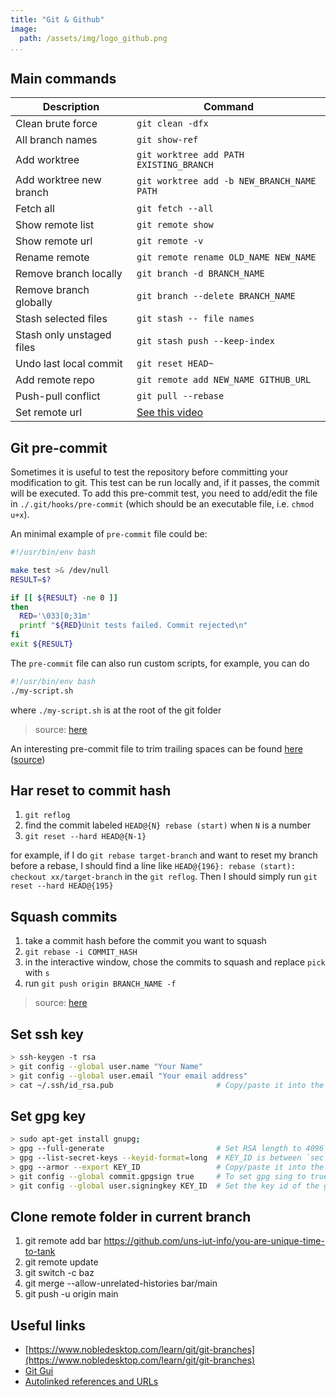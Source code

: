 ```yaml
---
title: "Git & Github"
image:
  path: /assets/img/logo_github.png
...
```


## Main commands

| Description               | Command                                                       |
| ------------------------- | ------------------------------------------------------------- |
| Clean brute force         | `git clean -dfx`                                              |
| All branch names          | `git show-ref`                                                |
| Add worktree              | `git worktree add PATH EXISTING_BRANCH`                       |
| Add worktree new branch   | `git worktree add -b NEW_BRANCH_NAME PATH`                    |
| Fetch all                 | `git fetch --all`                                             |
| Show remote list          | `git remote show`                                             |
| Show remote url           | `git remote -v`                                               |
| Rename remote             | `git remote rename OLD_NAME NEW_NAME`                         |
| Remove branch locally     | `git branch -d BRANCH_NAME`                                   |
| Remove branch globally    | `git branch --delete BRANCH_NAME`                             |
| Stash selected files      | `git stash -- file names`                                     |
| Stash only unstaged files | `git stash push --keep-index`                                 |
| Undo last local commit    | `git reset HEAD~`                                             |
| Add remote repo           | `git remote add NEW_NAME GITHUB_URL`                          |
| Push-pull conflict        | `git pull --rebase`                                           |
| Set remote url            | [See this video](https://www.youtube.com/watch?v=ePCBuIQJAUc) |

## Git pre-commit

Sometimes it is useful to test the repository before committing your modification
to git. This test can be run locally and, if it passes, the commit will be 
executed. To add this pre-commit test, you need to add/edit the file in 
`./.git/hooks/pre-commit` (which should be an executable file, i.e. `chmod u+x`).

An minimal example of `pre-commit` file could be:

```sh
#!/usr/bin/env bash

make test >& /dev/null
RESULT=$?

if [[ ${RESULT} -ne 0 ]]
then
  RED='\033[0;31m'
  printf "${RED}Unit tests failed. Commit rejected\n"
fi
exit ${RESULT}
```

The `pre-commit` file can also run custom scripts, for example, you can do

```sh
#!/usr/bin/env bash
./my-script.sh
```

where `./my-script.sh` is at the root of the git folder

> source: [here](https://betterprogramming.pub/no-more-failing-builds-8ac07ac3572c)

An interesting pre-commit file to trim trailing spaces can be found [here]({{site.baseurl}}/assets/lib/pre-commit-trim-space.sh) ([source](https://github.com/imoldman/config/blob/master/pre-commit.git.sh))

## Har reset to commit hash

1. `git reflog`
2. find the commit labeled `HEAD@{N} rebase (start)` when `N` is a number
3. `git reset --hard HEAD@{N-1}`

for example, if I do `git rebase target-branch` and want to reset my branch before a rebase,
I should find a line like `HEAD@{196}: rebase (start): checkout xx/target-branch`
in the `git reflog`. Then I should simply run `git reset --hard HEAD@{195}`


## Squash commits

1. take a commit hash before the commit you want to squash
2. `git rebase -i COMMIT_HASH`
3. in the interactive window, chose the commits to squash and replace `pick` with `s` 
4. run `git push origin BRANCH_NAME -f`

> source: [here](https://www.ekino.fr/publications/comment-squasher-efficacement-ses-commits-avec-git/) 

## Set ssh key

```bash
> ssh-keygen -t rsa
> git config --global user.name "Your Name"
> git config --global user.email "Your email address"
> cat ~/.ssh/id_rsa.pub                       # Copy/paste it into the SSH setting panel of github
```

## Set gpg key

```bash
> sudo apt-get install gnupg;
> gpg --full-generate                         # Set RSA length to 4096
> gpg --list-secret-keys --keyid-format=long  # KEY_ID is between `sec rsa4096/` and expiring date
> gpg --armor --export KEY_ID                 # Copy/paste it into the GPG setting panel of github
> git config --global commit.gpgsign true     # To set gpg sing to true
> git config --global user.signingkey KEY_ID  # Set the key id of the gpg key
```

## Clone remote folder in current branch

1. git remote add bar https://github.com/uns-iut-info/you-are-unique-time-to-tank
2. git remote update
3. git switch -c baz
4. git merge --allow-unrelated-histories bar/main
5. git push -u origin main

## Useful links

- [https://www.nobledesktop.com/learn/git/git-branches](https://www.nobledesktop.com/learn/git/git-branches)
- [Git Gui](https://git-scm.com/book/en/v2/Appendix-A%3A-Git-in-Other-Environments-Graphical-Interfaces)
- [Autolinked references and URLs](https://docs.github.com/en/get-started/writing-on-github/working-with-advanced-formatting/autolinked-references-and-urls)